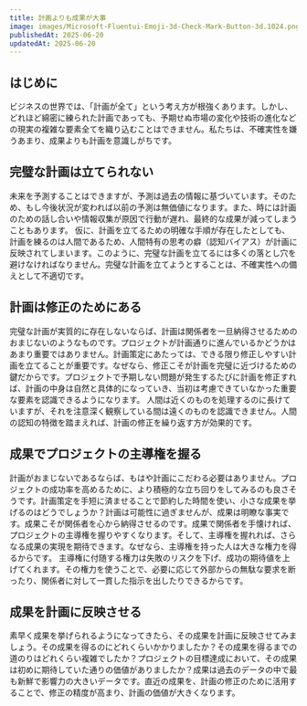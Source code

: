 ```yaml
---
title: 計画よりも成果が大事
image: images/Microsoft-Fluentui-Emoji-3d-Check-Mark-Button-3d.1024.png
publishedAt: 2025-06-20
updatedAt: 2025-06-20
---
```

## はじめに
ビジネスの世界では、「計画が全て」という考え方が根強くあります。しかし、どれほど綿密に練られた計画であっても、予期せぬ市場の変化や技術の進化などの現実の複雑な要素全てを織り込むことはできません。私たちは、不確実性を嫌うあまり、成果よりも計画を意識しがちです。
## 完璧な計画は立てられない
未来を予測することはできますが、予測は過去の情報に基づいています。そのため、もし今後状況が変われば以前の予測は無価値になります。また、時には計画のための話し合いや情報収集が原因で行動が遅れ、最終的な成果が減ってしまうこともあります。
仮に、計画を立てるための明確な手順が存在したとしても、計画を練るのは人間であるため、人間特有の思考の癖（認知バイアス）が計画に反映されてしまいます。このように、完璧な計画を立てるには多くの落とし穴を避けなければなりません。完璧な計画を立てようとすることは、不確実性への備えとして不適切です。
## 計画は修正のためにある
完璧な計画が実質的に存在しないならば、計画は関係者を一旦納得させるためのおまじないのようなものです。プロジェクトが計画通りに進んでいるかどうかはあまり重要ではありません。計画策定にあたっては、できる限り修正しやすい計画を立てることが重要です。なぜなら、修正こそが計画を完璧に近づけるための鍵だからです。プロジェクトで予期しない問題が発生するたびに計画を修正すれば、計画の中身は自然と具体的になっていき、当初は考慮できていなかった重要な要素を認識できるようになります。
人間は近くのものを処理するのに長けていますが、それを注意深く観察している間は遠くのものを認識できません。人間の認知の特徴を踏まえれば、計画の修正を繰り返す方が効果的です。
## 成果でプロジェクトの主導権を握る
計画がおまじないであるならば、もはや計画にこだわる必要はありません。プロジェクトの成功率を高めるために、より積極的な立ち回りをしてみるのも良さそうです。計画策定を手短に済ませることで節約した時間を使い、小さな成果を挙げるのはどうでしょうか？計画は可能性に過ぎませんが、成果は明瞭な事実です。成果こそが関係者を心から納得させるのです。成果で関係者を手懐ければ、プロジェクトの主導権を握りやすくなります。そして、主導権を握れれば、さらなる成果の実現を期待できます。なぜなら、主導権を持った人は大きな権力を得るからです。
主導権に付随する権力は失敗のリスクを下げ、成功の期待値を上げてくれます。その権力を使うことで、必要に応じて外部からの無駄な要求を断ったり、関係者に対して一貫した指示を出したりできるからです。
## 成果を計画に反映させる
素早く成果を挙げられるようになってきたら、その成果を計画に反映させてみましょう。その成果を得るのにどれくらいかかりましたか？その成果を得るまでの道のりはどれくらい複雑でしたか？プロジェクトの目標達成において、その成果は初めに期待していた通りの価値がありましたか？成果は過去のデータの中で最も新鮮で影響力の大きいデータです。直近の成果を、計画の修正のために活用することで、修正の精度が高まり、計画の価値が大きくなります。
